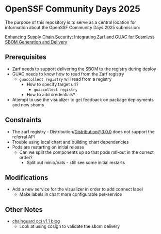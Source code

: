 # OpenSSF Community Days 2025

The purpose of this repository is to serve as a central location for information about the OpenSSF Community Days 2025 submission: 

[Enhancing Supply Chain Security: Integrating Zarf and GUAC for Seamless SBOM Generation and Delivery](https://sched.co/1zhnb)

## Prerequisites

- Zarf needs to support delivering the SBOM to the registry during deploy
- GUAC needs to know how to read from the Zarf registry
  - `guaccollect registry` will read from a registry
    - How to specify target url?
      - `guaccollect registry`
    - How to add credentials?
- Attempt to use the visualizer to get feedback on package deployments and new sboms

## Constraints
- The zarf registry - Distribution/Distribution@3.0.0 does not support the referral API
- Trouble using local chart and building chart dependencies
- Pods are restarting on initial release
  - Can we split the components up so that pods roll-out in the correct order?
    - Split out minio/nats - still see some initial restarts 

## Modifications
- Add a new service for the visualizer in order to add connect label
  - Make labels in chart more configurable per-service


## Other Notes
- [chainguard oci v1.1 blog](https://www.chainguard.dev/unchained/building-towards-oci-v1-1-support-in-cosign)
  - Look at using cosign to validate the sbom delivery